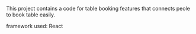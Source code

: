 This project contains a code for table booking features that connects peole to book table easily.

framework used: React
